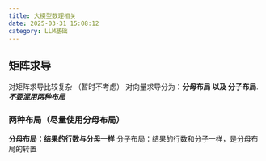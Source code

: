 ```yaml
---
title: 大模型数理相关
date: 2025-03-31 15:08:12
category: LLM基础
---
```


## 矩阵求导

对矩阵求导比较复杂 （暂时不考虑）
对向量求导分为：**分母布局 以及 分子布局**.
**_不要混用两种布局_**

### 两种布局（尽量使用分母布局）

**分母布局：结果的行数与分母一样**
分子布局：结果的行数和分子一样，是分母布局的转置
